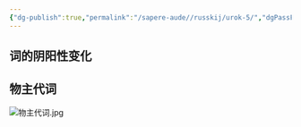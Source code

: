 ```yaml
---
{"dg-publish":true,"permalink":"/sapere-aude//russkij/urok-5/","dgPassFrontmatter":true}
---
```



## 词的阴阳性变化



## 物主代词
![物主代词.jpg](/img/user/TARDIS/Assets/2023/%E7%89%A9%E4%B8%BB%E4%BB%A3%E8%AF%8D.jpg)